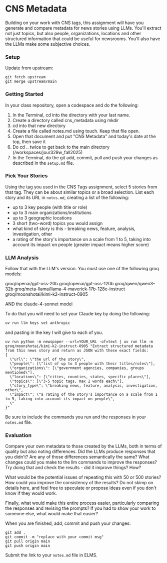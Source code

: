 # CNS Metadata

Building on your work with CNS tags, this assignment will have you generate and compare metadata for news stories using LLMs. You'll extract not just topics, but also people, organizations, locations and other structured information that could be useful for newsrooms. You'll also have the LLMs make some subjective choices.

### Setup

Update from upstream: 

```{bash}
git fetch upstream
git merge upstream/main
```

### Getting Started

In your class repository, open a codespace and do the following:

1. In the Terminal, cd into the directory with your last name.
2. Create a directory called cns_metadata using mkdir
3. cd into that new directory
4. Create a file called notes.md using touch. Keep that file open.
5. Open that document and put "CNS Metadata" and today's date at the top, then save it
6. Do cd .. twice to get back to the main directory (/workspaces/jour329w_fall2025)
7. In the Terminal, do the git add, commit, pull and push your changes as described in the `setup.md` file.

### Pick Your Stories

Using the tag you used in the CNS Tags assignment, select 5 stories from that tag. They can be about similar topics or a broad selection. List each story and its URL in `notes.md`, creating a list of the following:

* up to 3 key people (with title or role)
* up to 3 main organizations/institutions
* up to 3 geographic locations
* 3 short (two-word) topics you would assign
* what kind of story is this - breaking news, feature, analysis, investigation, other
* a rating of the story's importance on a scale from 1 to 5, taking into account its impact on people (greater impact means higher score)

### LLM Analysis

Follow that with the LLM's version. You must use one of the following groq models: 

groq/openai/gpt-oss-20b
groq/openai/gpt-oss-120b
groq/qwen/qwen3-32b
groq/meta-llama/llama-4-maverick-17b-128e-instruct
groq/moonshotai/kimi-k2-instruct-0905

AND the claude-4-sonnet model

To do that you will need to set your Claude key by doing the following:

```bash
uv run llm keys set anthropic
```

and pasting in the key I will give to each of you.

```{bash}
uv run python -m newspaper --url=YOUR_URL -of=text | uv run llm -m groq/moonshotai/kimi-k2-instruct-0905 "Extract structured metadata from this news story and return as JSON with these exact fields:
{
  \"url\": \"the url of the story\",
  \"people\": [\"list of up to 3 people with their titles/roles\"],
  \"organizations\": [\"government agencies, companies, groups mentioned\"],  
  \"locations\": [\"cities, counties, states, specific places\"],
  \"topics\": [\"3-5 topic tags, max 2 words each\"],
  \"story_type\": \"breaking news, feature, analysis, investigation, other\",
  \"impact\": \"a rating of the story's importance on a scale from 1 to 5, taking into account its impact on people\",
  \"
}"

```

Be sure to include the commands you run and the responses in your `notes.md` file.

### Evaluation 

Compare your own metadata to those created by the LLMs, both in terms of quality but also noting differences. Did the LLMs produce responses that you didn't? Are any of those differences semantically the same? What changes could you make to the llm commands to improve the responses? Try doing that and check the results - did it improve things? How?

What would be the potential issues of repeating this with 50 or 500 stories? How could you improve the consistency of the results? Do not skimp on details here, and feel free to speculate or propose ideas even if you don't know if they would work.

Finally, what would make this entire process easier, particularly comparing the responses and revising the prompts? If you had to show your work to someone else, what would make that easier?

When you are finished, add, commit and push your changes:

```{bash}
git add .
git commit -m "replace with your commit msg"
git pull origin main
git push origin main
```

Submit the link to your `notes.md` file in ELMS.